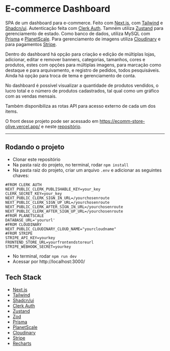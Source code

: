 # E-commerce Dashboard

SPA de um dashboard para e-commerce. Feito com [Next.js](https://nextjs.org/), com [Tailwind](https://tailwindcss.com/) e [Shadcn/ui](https://ui.shadcn.com/). Autenticação feita com [Clerk Auth](https://clerk.com/). Tamném utiliza [Zustand](https://github.com/pmndrs/zustand) para gerenciamento de estado. Como banco de dados, utiliza MySQL com [Prisma](https://www.prisma.io/) e [PlanetScale](https://planetscale.com/). Para gerenciamento de imagens utiliza [Cloudinary](https://cloudinary.com/) e para pagamentos [Stripe](https://stripe.com/).

Dentro do dashboard há opção para criação e edição de múltiplas lojas, adicionar, editar e remover banners, categorias, tamanhos, cores e produtos, estes com opções para múltiplas imagens, para marcação como destaque e para arquivamento, e registro de pedidos, todos pesquisáveis. Ainda há opção para troca de tema e gerenciamento de conta.

No dashboard é possível visualizar a quantidade de produtos vendidos, o lucro total e o número de produtos cadastrados, tal qual como um gráfico com as vendas mensais.

Também disponibiliza as rotas API para acesso externo de cada um dos items.

O front desse projeto pode ser acessado em https://ecomm-store-olive.vercel.app/ e neste [repositório](https://github.com/arthur-dias/ecomm-store).

---

## Rodando o projeto

- Clonar este repositório
- Na pasta raiz do projeto, no terminal, rodar `npm install`
- Na pasta raiz do projeto, criar um arquivo `.env` e adicionar as seguintes chaves:

```
#FROM CLERK AUTH 
NEXT_PUBLIC_CLERK_PUBLISHABLE_KEY=your_key
CLERK_SECRET_KEY=your_key
NEXT_PUBLIC_CLERK_SIGN_IN_URL=/yourchosenroute
NEXT_PUBLIC_CLERK_SIGN_UP_URL=/yourchosenroute
NEXT_PUBLIC_CLERK_AFTER_SIGN_IN_URL=/yourchosenroute
NEXT_PUBLIC_CLERK_AFTER_SIGN_UP_URL=/yourchosenroute
#FROM PLANETSCALE
DATABASE_URL='yoururl'
#FROM CLOUDINARY
NEXT_PUBLIC_CLOUDINARY_CLOUD_NAME="yourcloudname"
#FROM STRIPE
STRIPE_API_KEY=yourkey
FRONTEND_STORE_URL=yourfrontendstoreurl
STRIPE_WEBHOOK_SECRET=yourkey
```

- No terminal, rodar `npm run dev`
- Acessar por http://localhost:3000/

## Tech Stack

- [Next.js](https://nextjs.org/)
- [Tailwind](https://tailwindcss.com/)
- [Shadcn/ui](https://ui.shadcn.com/)
- [Clerk Auth](https://clerk.com/)
- [Zustand](https://github.com/pmndrs/zustand)
- [Zod](https://zod.dev/)
- [Prisma](https://www.prisma.io/)
- [PlanetScale](https://planetscale.com/)
- [Cloudinary](https://cloudinary.com/)
- [Stripe](https://stripe.com/)
- [Recharts](https://recharts.org/en-US/)
